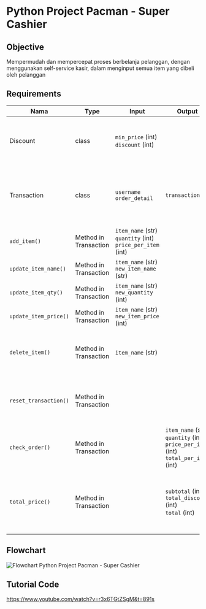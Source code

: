 # Python Project Pacman - Super Cashier

## Objective
Mempermudah dan mempercepat proses berbelanja pelanggan, dengan menggunakan self-service kasir, dalam menginput semua item yang dibeli oleh pelanggan

## Requirements

| Nama | Type | Input | Output | Note |
| -- | -- | -- | -- | -- | 
| Discount | class | `min_price` (int) <br> `discount` (int)|  | 1. >= Rp 200.000 disc. 5% <br>2. >= Rp 300.000 disc. 8% <br>3. >= Rp 500.000 disc. 10% |
| Transaction | class | `username` <br> `order_detail` | `transaction_id` | `order_detail` berbentuk dictionary dimana key nya adalah `item_name` dan value nya adalah `quantity` dan `price_per_product`|
| `add_item()` | Method in Transaction | `item_name` (str) <br> `quantity` (int) <br> `price_per_item` (int) |  |  |
| `update_item_name()` | Method in Transaction | `item_name` (str) <br> `new_item_name` (str) |  |  |
| `update_item_qty()` | Method in Transaction | `item_name` (str) <br> `new_quantity` (int) |  |  |
| `update_item_price()` | Method in Transaction | `item_name` (str) <br> `new_item_price` (int) |  |  |
| `delete_item()` | Method in Transaction | `item_name` (str) |  | Ketika menghapus nama item maka quantity dan price per item juga terhapus |
| `reset_transaction()` | Method in Transaction |  |  | Menghapus semua item yang ada pada transaksi yang sedang berlangsung |
| `check_order()` | Method in Transaction |  | `item_name` (str) <br> `quantity` (int) <br> `price_per_item` (int) <br> `total_per_item` (int) | Dalam bentuk table |
| `total_price()` | Method in Transaction |  | `subtotal` (int) <br> `total_discount` (int) <br> `total` (int) | `Subtotal` : Total belanja sebelum discount <br> `Total` : Total belanja setelah diskon (nominal yang harus dibayarkan) |


## Flowchart
![Flowchart  Python Project Pacman - Super Cashier](https://user-images.githubusercontent.com/61444164/229751369-656600f5-7440-4304-b416-a5a6265a118b.jpg)

## Tutorial Code
https://www.youtube.com/watch?v=r3x6TGtZSgM&t=891s 
